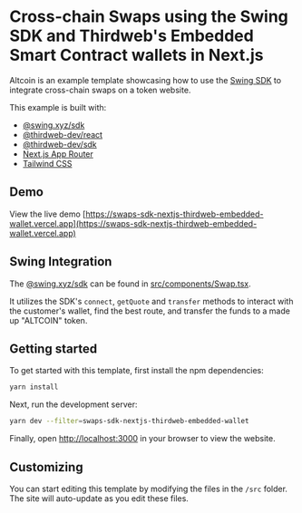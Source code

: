 # Cross-chain Swaps using the Swing SDK and Thirdweb's Embedded Smart Contract wallets in Next.js

Altcoin is an example template showcasing how to use the [Swing SDK](https://developers.swing.xyz/reference/sdk) to integrate cross-chain swaps on a token website.

This example is built with:

- [@swing.xyz/sdk](https://developers.swing.xyz/reference/sdk)
- [@thirdweb-dev/react](https://portal.thirdweb.com/react)
- [@thirdweb-dev/sdk](https://portal.thirdweb.com/typescript)
- [Next.js App Router](https://nextjs.org)
- [Tailwind CSS](https://tailwindcss.com)

## Demo

View the live demo [https://swaps-sdk-nextjs-thirdweb-embedded-wallet.vercel.app](https://swaps-sdk-nextjs-thirdweb-embedded-wallet.vercel.app)

## Swing Integration

The [@swing.xyz/sdk](https://developers.swing.xyz/reference/sdk) can be found in [src/components/Swap.tsx](./src/components/Swap.tsx).

It utilizes the SDK's `connect`, `getQuote` and `transfer` methods to interact with the customer's wallet, find the best route, and transfer the funds to a made up "ALTCOIN" token.

## Getting started

To get started with this template, first install the npm dependencies:

```bash
yarn install
```

Next, run the development server:

```bash
yarn dev --filter=swaps-sdk-nextjs-thirdweb-embedded-wallet
```

Finally, open [http://localhost:3000](http://localhost:3000) in your browser to view the website.

## Customizing

You can start editing this template by modifying the files in the `/src` folder. The site will auto-update as you edit these files.

